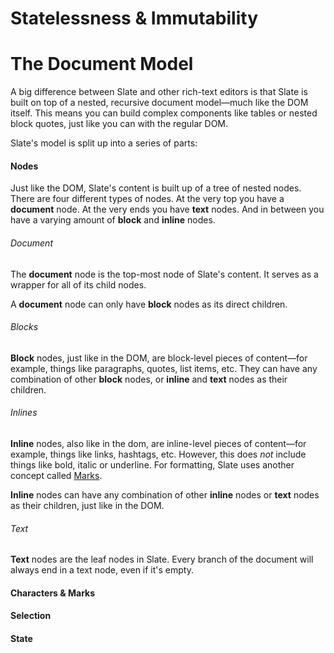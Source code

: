 


# Statelessness & Immutability




# The Document Model

A big difference between Slate and other rich-text editors is that Slate is built on top of a nested, recursive document model—much like the DOM itself. This means you can build complex components like tables or nested block quotes, just like you can with the regular DOM.

Slate's model is split up into a series of parts:


#### Nodes

Just like the DOM, Slate's content is built up of a tree of nested nodes. There are four different types of nodes. At the very top you have a **document** node. At the very ends you have **text** nodes. And in between you have a varying amount of **block** and **inline** nodes.


###### Document

The **document** node is the top-most node of Slate's content. It serves as a wrapper for all of its child nodes.

A **document** node can only have **block** nodes as its direct children.


###### Blocks

**Block** nodes, just like in the DOM, are block-level pieces of content—for example, things like paragraphs, quotes, list items, etc. They can have any combination of other **block** nodes, or **inline** and **text** nodes as their children. 


###### Inlines

**Inline** nodes, also like in the dom, are inline-level pieces of content—for example, things like links, hashtags, etc. However, this does _not_ include things like bold, italic or underline. For formatting, Slate uses another concept called [Marks](#characters-marks).

**Inline** nodes can have any combination of other **inline** nodes or **text** nodes as their children, just like in the DOM.


###### Text

**Text** nodes are the leaf nodes in Slate. Every branch of the document will always end in a text node, even if it's empty.


#### Characters & Marks


#### Selection


#### State


####
